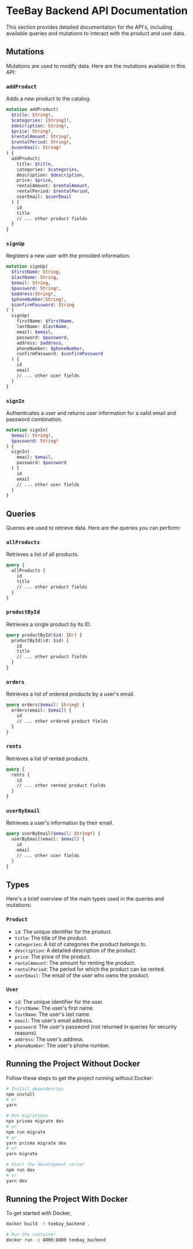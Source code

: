 # TeeBay Backend API Documentation

This section provides detailed documentation for the API's, including available queries and mutations to interact with the product and user data.

## Mutations

Mutations are used to modify data. Here are the mutations available in this API:

### `addProduct`

Adds a new product to the catalog.

```graphql
mutation addProduct(
  $title: String!,
  $categories: [String]!,
  $description: String!,
  $price: String!,
  $rentalAmount: String!,
  $rentalPeriod: String!,
  $userEmail: String!
) {
  addProduct(
    title: $title,
    categories: $categories,
    description: $description,
    price: $price,
    rentalAmount: $rentalAmount,
    rentalPeriod: $rentalPeriod,
    userEmail: $userEmail
  ) {
    id
    title
    // ... other product fields
  }
}
```

### `signUp`

Registers a new user with the provided information.

```graphql
mutation signUp(
  $firstName: String,
  $lastName: String,
  $email: String,
  $password: String!,
  $address:String!,
  $phoneNumber:String!,
  $confirmPassword: String
) {
  signUp(
    firstName: $firstName,
    lastName: $lastName,
    email: $email,
    password: $password,
    address: $address,
    phoneNumber: $phoneNumber,
    confirmPassword: $confirmPassword
  ) {
    id
    email
    // ... other user fields
  }
}
```

### `signIn`

Authenticates a user and returns user information for a valid email and password combination.

```graphql
mutation signIn(
  $email: String!,
  $password: String!
) {
  signIn(
    email: $email,
    password: $password
  ) {
    id
    email
    // ... other user fields
  }
}
```

## Queries

Queries are used to retrieve data. Here are the queries you can perform:

### `allProducts`

Retrieves a list of all products.

```graphql
query {
  allProducts {
    id
    title
    // ... other product fields
  }
}
```

### `productById`

Retrieves a single product by its ID.

```graphql
query productById($id: ID!) {
  productById(id: $id) {
    id
    title
    // ... other product fields
  }
}
```

### `orders`

Retrieves a list of ordered products by a user's email.

```graphql
query orders($email: String) {
  orders(email: $email) {
    id
    // ... other ordered product fields
  }
}
```

### `rents`

Retrieves a list of rented products.

```graphql
query {
  rents {
    id
    // ... other rented product fields
  }
}
```

### `userByEmail`

Retrieves a user's information by their email.

```graphql
query userByEmail($email: String!) {
  userByEmail(email: $email) {
    id
    email
    // ... other user fields
  }
}
```

## Types

Here's a brief overview of the main types used in the queries and mutations:

### `Product`

- `id`: The unique identifier for the product.
- `title`: The title of the product.
- `categories`: A list of categories the product belongs to.
- `description`: A detailed description of the product.
- `price`: The price of the product.
- `rentalAmount`: The amount for renting the product.
- `rentalPeriod`: The period for which the product can be rented.
- `userEmail`: The email of the user who owns the product.

### `User`

- `id`: The unique identifier for the user.
- `firstName`: The user's first name.
- `lastName`: The user's last name.
- `email`: The user's email address.
- `password`: The user's password (not returned in queries for security reasons).
- `address`: The user's address.
- `phoneNumber`: The user's phone number.

## Running the Project Without Docker

Follow these steps to get the project running without Docker:

```bash
# Install dependencies
npm install
# or
yarn

# Run migrations
npx prisma migrate dev
# or
npm run migrate
# or
yarn prisma migrate dev
# or
yarn migrate

# Start the development server
npm run dev
# or
yarn dev
```

## Running the Project With Docker

To get started with Docker,

```bash
docker build -t teebay_backend .

# Run the container
docker run -p 8000:8000 teebay_backend
```
